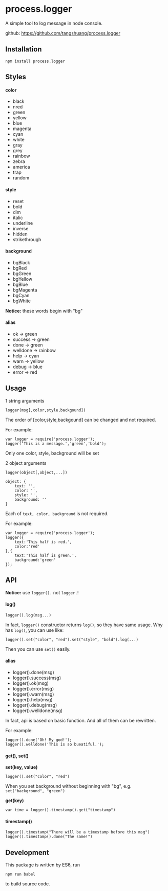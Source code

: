 # process.logger
A simple tool to log message in node console.

github: https://github.com/tangshuang/process.logger

## Installation

```
npm install process.logger
```

## Styles

#### color

* black
* nred
* green
* yellow
* blue
* magenta
* cyan
* white
* gray
* grey
* rainbow
* zebra
* america
* trap
* random

#### style

* reset
* bold
* dim
* italic
* underline
* inverse
* hidden
* strikethrough

#### background

* bgBlack
* bgRed
* bgGreen
* bgYellow
* bgBlue
* bgMagenta
* bgCyan
* bgWhite

**Notice:** these words begin with "bg"

#### alias

* ok -> green
* success -> green
* done -> green
* welldone -> rainbow
* help -> cyan
* warn -> yellow
* debug -> blue
* error -> red

## Usage

1 string arguments

```
logger(msg[,color,style,backgound])
```

The order of [color,style,backgound] can be changed and not required.

For example:

```
var logger = require('process.logger');
logger('This is a message.','green','bold');
```

Only one color, style, background will be set

2 object arguments

```
logger(object[,object,...])
```

```
object: {
	text: '',
	color: '',
	style: '',
	background: ''
}
```

Each of `text, color, background` is not required.

For example:

```
var logger = require('process.logger');
logger({
	text:'This half is red.',
	color:'red'
},{
	text:'This half is green.',
	background:'green'
});
```

## API

**Notice:** use `logger().` not `logger.`!

#### log()

```
logger().log(msg...)
```

In fact, `logger()` constructor returns `log()`, so they have same usage. Why has `log()`, you can use like:

```
logger().set("color", "red").set("style", "bold").log(...)
```

Then you can use `set()` easily.

#### alias

* logger().done(msg)
* logger().success(msg)
* logger().ok(msg)
* logger().error(msg)
* logger().warn(msg)
* logger().help(msg)
* logger().debug(msg)
* logger().welldone(msg)

In fact, api is based on basic function. And all of them can be rewritten.

For example:

```
logger().done('Oh! My god!');
logger().welldone('This is so bueatiful.');
```

#### get(), set()

**set(key, value)**

```
logger().set("color", "red")
```

When you set background without beginning with "bg", e.g. `set("background", "green")`

**get(key)**

```
var time = logger().timestamp().get("timestamp")
```

#### timestamp()

```
logger().timestamp("There will be a timestamp before this msg")
logger().timestamp().done("The same!")
```

## Development

This package is written by ES6, run

```
npm run babel
```

to build source code.